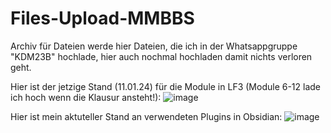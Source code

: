 # Files-Upload-MMBBS
Archiv für Dateien
werde hier Dateien, die ich in der Whatsappgruppe "KDM23B" hochlade, hier auch nochmal hochladen damit nichts verloren geht.

Hier ist der jetzige Stand (11.01.24) für die Module in LF3 (Module 6-12 lade ich hoch wenn die Klausur ansteht!): 
![image](https://github.com/ReinerBalschun/Files-Upload-MMBBS/assets/152055446/bebd5556-7257-460e-959c-052ce46beb1f)

Hier ist mein aktuteller Stand an verwendeten Plugins in Obsidian:
![image](https://github.com/ReinerBalschun/Files-Upload-MMBBS/assets/152055446/63c3a5ce-fc81-419b-9993-9ac27cf0707b)
